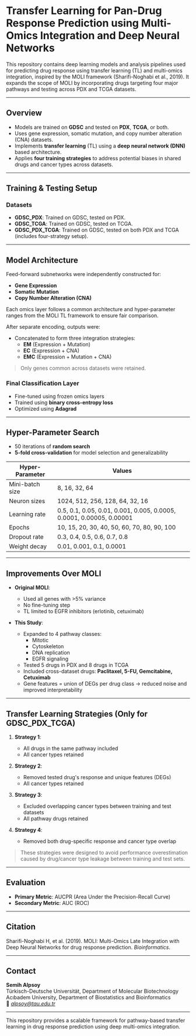 # Transfer Learning for Pan-Drug Response Prediction using Multi-Omics Integration and Deep Neural Networks

This repository contains deep learning models and analysis pipelines used for predicting drug response using transfer learning (TL) and multi-omics integration, inspired by the MOLI framework (Sharifi-Noghabi et al., 2019). It expands the scope of MOLI by incorporating drugs targeting four major pathways and testing across PDX and TCGA datasets.

---

## Overview

- Models are trained on **GDSC** and tested on **PDX**, **TCGA**, or both.
- Uses gene expression, somatic mutation, and copy number alteration (CNA) datasets.
- Implements **transfer learning** (TL) using a **deep neural network (DNN)** based architecture.
- Applies **four training strategies** to address potential biases in shared drugs and cancer types across datasets.

---

## Training & Testing Setup

### Datasets

- **GDSC_PDX**: Trained on GDSC, tested on PDX.
- **GDSC_TCGA**: Trained on GDSC, tested on TCGA.
- **GDSC_PDX_TCGA**: Trained on GDSC, tested on both PDX and TCGA (includes four-strategy setup).

---

## Model Architecture

Feed-forward subnetworks were independently constructed for:
- **Gene Expression**
- **Somatic Mutation**
- **Copy Number Alteration (CNA)**

Each omics layer follows a common architecture and hyper-parameter ranges from the MOLI TL framework to ensure fair comparison.

After separate encoding, outputs were:
- Concatenated to form three integration strategies:
  - **EM** (Expression + Mutation)
  - **EC** (Expression + CNA)
  - **EMC** (Expression + Mutation + CNA)

> Only genes common across datasets were retained.

### Final Classification Layer
- Fine-tuned using frozen omics layers
- Trained using **binary cross-entropy loss**
- Optimized using **Adagrad**

---

## Hyper-Parameter Search

- 50 iterations of **random search**
- **5-fold cross-validation** for model selection and generalizability

| Hyper-Parameter | Values |
|------------------|--------|
| Mini-batch size  | 8, 16, 32, 64 |
| Neuron sizes     | 1024, 512, 256, 128, 64, 32, 16 |
| Learning rate    | 0.5, 0.1, 0.05, 0.01, 0.001, 0.005, 0.0005, 0.0001, 0.00005, 0.00001 |
| Epochs           | 10, 15, 20, 30, 40, 50, 60, 70, 80, 90, 100 |
| Dropout rate     | 0.3, 0.4, 0.5, 0.6, 0.7, 0.8 |
| Weight decay     | 0.01, 0.001, 0.1, 0.0001 |

---

## Improvements Over MOLI

- **Original MOLI**:
  - Used all genes with >5% variance
  - No fine-tuning step
  - TL limited to EGFR inhibitors (erlotinib, cetuximab)

- **This Study**:
  - Expanded to 4 pathway classes:
    - Mitotic
    - Cytoskeleton
    - DNA replication
    - EGFR signaling
  - Tested 5 drugs in PDX and 8 drugs in TCGA
  - Included cross-dataset drugs: **Paclitaxel, 5-FU, Gemcitabine, Cetuximab**
  - Gene features = union of DEGs per drug class → reduced noise and improved interpretability

---

## Transfer Learning Strategies (Only for GDSC_PDX_TCGA)

1. **Strategy 1**:  
   - All drugs in the same pathway included  
   - All cancer types retained  

2. **Strategy 2**:  
   - Removed tested drug's response and unique features (DEGs)  
   - All cancer types retained  

3. **Strategy 3**:  
   - Excluded overlapping cancer types between training and test datasets  
   - All pathway drugs retained  

4. **Strategy 4**:  
   - Removed both drug-specific response and cancer type overlap  

> These strategies were designed to avoid performance overestimation caused by drug/cancer type leakage between training and test sets.

---

## Evaluation

- **Primary Metric**: AUCPR (Area Under the Precision-Recall Curve)
- **Secondary Metric**: AUC (ROC)

---

## Citation

Sharifi-Noghabi H, et al. (2019). MOLI: Multi-Omics Late Integration with Deep Neural Networks for drug response prediction. *Bioinformatics*.

---

## Contact

**Semih Alpsoy**  
Türkisch-Deutsche Universität, Department of Molecular Biotechnology  
Acıbadem University, Department of Biostatistics and Bioinformatics  
📧 *alpsoy@tau.edu.tr*

---

This repository provides a scalable framework for pathway-based transfer learning in drug response prediction using deep multi-omics integration.
